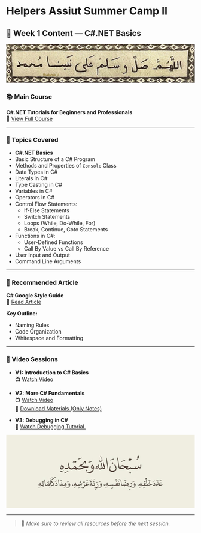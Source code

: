 # Helpers Assiut Summer Camp II

## 📅 Week 1 Content — C#.NET Basics

![Week3Cover](photo/p1.jpg)

### 📚 Main Course

**C#.NET Tutorials for Beginners and Professionals**  
🔗 [View Full Course](https://dotnettutorials.net/course/csharp-dot-net-tutorials/)

---

### 🧠 Topics Covered

- **C#.NET Basics**
- Basic Structure of a C# Program
- Methods and Properties of `Console` Class
- Data Types in C#
- Literals in C#
- Type Casting in C#
- Variables in C#
- Operators in C#
- Control Flow Statements:
  - If-Else Statements
  - Switch Statements
  - Loops (While, Do-While, For)
  - Break, Continue, Goto Statements
- Functions in C#:
  - User-Defined Functions
  - Call By Value vs Call By Reference
- User Input and Output
- Command Line Arguments

---

### 📄 Recommended Article

**C# Google Style Guide**  
🔗 [Read Article](https://google.github.io/styleguide/csharp-style.html)

**Key Outline:**

- Naming Rules
- Code Organization
- Whitespace and Formatting

---

### 🎥 Video Sessions

- **V1: Introduction to C# Basics**  
  📺 [Watch Video](https://youtu.be/cCJQe1RGm-I?si=pi0RrVGLEoc-76Xx)

- **V2: More C# Fundamentals**  
  📺 [Watch Video](https://youtu.be/UbsDOivRbM8?si=OOMoyfOSO2REHmKC)  
  📁 [Download Materials (Only Notes)](https://mega.nz/folder/xloG0QBS#j62N76mrxEBIe691FOH1Cg/folder/l0p3yQjb)

- **V3: Debugging in C#**  
  🐞 [Watch Debugging Tutorial.](https://youtu.be/KM7oJW_XW8I?si=lZQP50mAgLKBS9NC)

![Week2Photo](photo/p2.jpg)

---

> 🔔 *Make sure to review all resources before the next session.*
